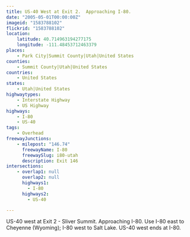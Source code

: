 ```yaml
---
title: US-40 West at Exit 2.  Approaching I-80.
date: "2005-05-01T00:00:00Z"
imageid: "1583788102"
flickrid: "1583788102"
location:
    latitude: 40.714963194277175
    longitude: -111.48453712463379
places:
    - Park City|Summit County|Utah|United States
counties:
    - Summit County|Utah|United States
countries:
    - United States
states:
    - Utah|United States
highwaytypes:
    - Interstate Highway
    - US Highway
highways:
    - I-80
    - US-40
tags:
    - Overhead
freewayJunctions:
    - milepost: "146.74"
      freewayName: I-80
      freewaySlug: i80-utah
      description: Exit 146
intersections:
    - overlap1: null
      overlap2: null
      highways1:
        - I-80
      highways2:
        - US-40

---
```

US-40 west at Exit 2 - Sliver Summit.  Approaching I-80.  Use I-80 east to Cheyenne (Wyoming); I-80 west to Salt Lake.  US-40 west ends at I-80.